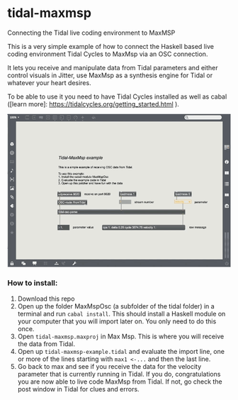 # tidal-maxmsp
Connecting the Tidal live coding environment to MaxMSP

This is a very simple example of how to connect the Haskell based live coding environment Tidal Cycles to MaxMsp via an OSC connection. 

It lets you receive and manipulate data from Tidal parameters and either control visuals in Jitter, use MaxMsp as a synthesis engine for Tidal or whatever your heart desires. 

To be able to use it you need to have Tidal Cycles installed as well as cabal ([learn more]: https://tidalcycles.org/getting_started.html ). 

![tidal-maxmsp](tidal-max.gif)

### How to install:
1. Download this repo
2. Open up the folder MaxMspOsc (a subfolder of the tidal folder) in a terminal and run `cabal install`. This should install a Haskell module on your computer that you will import later on. You only need to do this once. 
3. Open `tidal-maxmsp.maxproj` in Max Msp. This is where you will receive the data from Tidal. 
4. Open up `tidal-maxmsp-example.tidal` and evaluate the import line, one or more of the lines starting with `max1 <-...` and then the last line.
5. Go back to max and see if you receive the data for the velocity parameter that is currently running in Tidal. If you do, congratulations you are now able to live code MaxMsp from Tidal. If not, go check the post window in Tidal for clues and errors.

